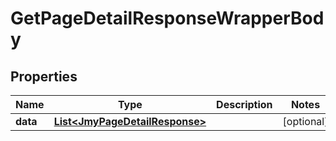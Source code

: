 

# GetPageDetailResponseWrapperBody


## Properties

Name | Type | Description | Notes
------------ | ------------- | ------------- | -------------
**data** | [**List&lt;JmyPageDetailResponse&gt;**](JmyPageDetailResponse.md) |  |  [optional]



